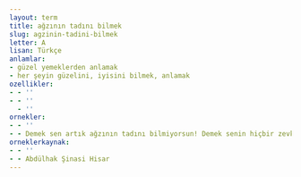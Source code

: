 ```yaml
---
layout: term
title: ağzının tadını bilmek
slug: agzinin-tadini-bilmek
letter: A
lisan: Türkçe
anlamlar:
- güzel yemeklerden anlamak
- her şeyin güzelini, iyisini bilmek, anlamak
ozellikler:
- - ''
- - ''
  - ''
ornekler:
- - ''
- - Demek sen artık ağzının tadını bilmiyorsun! Demek senin hiçbir zevkin kalmamış!
orneklerkaynak:
- - ''
- - Abdülhak Şinasi Hisar
---
```

